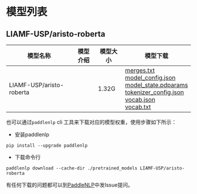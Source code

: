 #  模型列表

## LIAMF-USP/aristo-roberta

| 模型名称 | 模型介绍 | 模型大小  | 模型下载 |
| --- | --- | --- | --- |
|LIAMF-USP/aristo-roberta|  | 1.32G | [merges.txt](https://bj.bcebos.com/paddlenlp/models/community/LIAMF-USP/aristo-roberta/merges.txt)<br>[model_config.json](https://bj.bcebos.com/paddlenlp/models/community/LIAMF-USP/aristo-roberta/model_config.json)<br>[model_state.pdparams](https://bj.bcebos.com/paddlenlp/models/community/LIAMF-USP/aristo-roberta/model_state.pdparams)<br>[tokenizer_config.json](https://bj.bcebos.com/paddlenlp/models/community/LIAMF-USP/aristo-roberta/tokenizer_config.json)<br>[vocab.json](https://bj.bcebos.com/paddlenlp/models/community/LIAMF-USP/aristo-roberta/vocab.json)<br>[vocab.txt](https://bj.bcebos.com/paddlenlp/models/community/LIAMF-USP/aristo-roberta/vocab.txt) |

也可以通过`paddlenlp` cli 工具来下载对应的模型权重，使用步骤如下所示：

* 安装paddlenlp

```shell
pip install --upgrade paddlenlp
```

* 下载命令行

```shell
paddlenlp download --cache-dir ./pretrained_models LIAMF-USP/aristo-roberta
```

有任何下载的问题都可以到[PaddleNLP](https://github.com/PaddlePaddle/PaddleNLP)中发Issue提问。